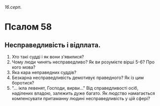 
_16.серп._

# Псалом 58

## Несправедливість і відплата.
1. Хто такі судді і як вони з'явилися?
2. Чому люди чинять несправедливо? Як ви розумієте вірші 5-6? Про кого мова?
3. Яка кара неправедних суддів?
4. Безкарна несправедливість демотивує праведного? Як із цим боротися?
5. "... ікла левенят, Господи, вирви..." Від справедливості осіб, наділених владою, залежить дуже багато. Як людство намагається компенсувати притаманну людині несправедливість у цій сфері?
